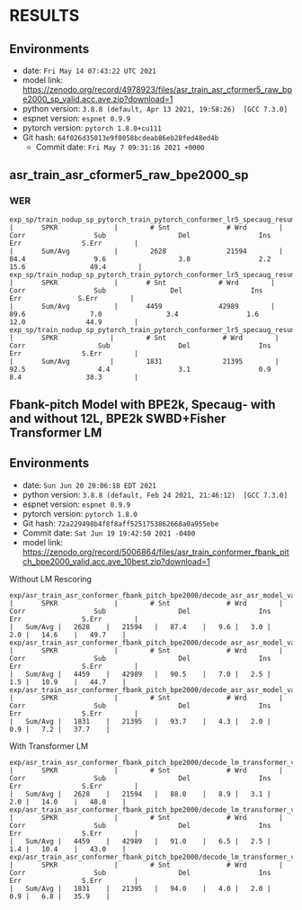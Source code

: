<!-- Generated by scripts/utils/show_asr_result.sh -->
# RESULTS
## Environments
- date: `Fri May 14 07:43:22 UTC 2021`
- model link: https://zenodo.org/record/4978923/files/asr_train_asr_cformer5_raw_bpe2000_sp_valid.acc.ave.zip?download=1
- python version: `3.8.8 (default, Apr 13 2021, 19:58:26)  [GCC 7.3.0]`
- espnet version: `espnet 0.9.9`
- pytorch version: `pytorch 1.8.0+cu111`
- Git hash: `64f026d35013e9f0058bcdeab86eb28fed48ed4b`
  - Commit date: `Fri May 7 09:31:16 2021 +0000`

## asr_train_asr_cformer5_raw_bpe2000_sp
### WER

```
exp_sp/train_nodup_sp_pytorch_train_pytorch_conformer_lr5_specaug_resume/decode_eval2000_model.last10.avg.best_decode_train_transformer_lm_pytorch_swbd+fisher_bpe2000/scoring/hyp.callhm.ctm.filt.sys
|       SPKR              |        # Snt              # Wrd        |        Corr                 Sub                  Del                 Ins                  Err               S.Err        |
|       Sum/Avg           |        2628               21594        |        84.4                 9.6                  3.8                 2.2                 15.6                49.4        |
exp_sp/train_nodup_sp_pytorch_train_pytorch_conformer_lr5_specaug_resume/decode_eval2000_model.last10.avg.best_decode_train_transformer_lm_pytorch_swbd+fisher_bpe2000/scoring/hyp.ctm.filt.sys
|       SPKR              |       # Snt             # Wrd        |       Corr                 Sub                Del                 Ins                 Err              S.Err        |
|       Sum/Avg           |       4459              42989        |       89.6                7.0                3.4                 1.6                12.0               44.9        |
exp_sp/train_nodup_sp_pytorch_train_pytorch_conformer_lr5_specaug_resume/decode_eval2000_model.last10.avg.best_decode_train_transformer_lm_pytorch_swbd+fisher_bpe2000/scoring/hyp.swbd.ctm.filt.sys
|       SPKR             |        # Snt              # Wrd        |       Corr                  Sub                 Del                 Ins                  Err               S.Err        |
|       Sum/Avg          |        1831               21395        |       92.5                  4.4                 3.1                 0.9                  8.4                38.3        |
```

## Fbank-pitch Model with BPE2k, Specaug- with and without 12L, BPE2k SWBD+Fisher Transformer LM

## Environments
- date: `Sun Jun 20 20:06:18 EDT 2021`
- python version: `3.8.8 (default, Feb 24 2021, 21:46:12)  [GCC 7.3.0]`
- espnet version: `espnet 0.9.9`
- pytorch version: `pytorch 1.8.0`
- Git hash: `72a229498b4f8f8aff5251753862668a0a955ebe`
- Commit date: `Sat Jun 19 19:42:50 2021 -0400`
- model link: https://zenodo.org/record/5006864/files/asr_train_conformer_fbank_pitch_bpe2000_valid.acc.ave_10best.zip?download=1

Without LM Rescoring
```
exp/asr_train_asr_conformer_fbank_pitch_bpe2000/decode_asr_asr_model_valid.acc.ave_10best/eval2000/score_wer/scoring/hyp.callhm.ctm.filt.sys
|       SPKR              |        # Snt              # Wrd        |        Corr                 Sub                  Del                 Ins                  Err               S.Err        |
|	Sum/Avg	|	2628	|	21594	|	87.4	|	9.6	|	3.0	|	2.0	|	14.6	|	49.7	|
exp/asr_train_asr_conformer_fbank_pitch_bpe2000/decode_asr_asr_model_valid.acc.ave_10best/eval2000/score_wer/scoring/hyp.ctm.filt.sys	
|       SPKR              |        # Snt              # Wrd        |        Corr                 Sub                  Del                 Ins                  Err               S.Err        |
|	Sum/Avg	|	4459	|	42989	|	90.5	|	7.0	|	2.5	|	1.5	|	10.9	|	44.7	|
exp/asr_train_asr_conformer_fbank_pitch_bpe2000/decode_asr_asr_model_valid.acc.ave_10best/eval2000/score_wer/scoring/hyp.swbd.ctm.filt.sys
|       SPKR              |        # Snt              # Wrd        |        Corr                 Sub                  Del                 Ins                  Err               S.Err        |
|	Sum/Avg	|	1831	|	21395	|	93.7	|	4.3	|	2.0	|	0.9	|	7.2	|	37.7	|
```
 With Transformer LM
```
exp/asr_train_asr_conformer_fbank_pitch_bpe2000/decode_lm_transformer_valid.loss.ave_asr_model_valid.acc.ave_10best/eval2000/score_wer/scoring/hyp.callhm.ctm.filt.sys
|       SPKR              |        # Snt              # Wrd        |        Corr                 Sub                  Del                 Ins                  Err               S.Err        |
|	Sum/Avg	|	2628	|	21594	|	88.0	|	8.9	|	3.1	|	2.0	|	14.0	|	48.0	|
exp/asr_train_asr_conformer_fbank_pitch_bpe2000/decode_lm_transformer_valid.loss.ave_asr_model_valid.acc.ave_10best/eval2000/score_wer/scoring/hyp.ctm.filt.sys
|       SPKR              |        # Snt              # Wrd        |        Corr                 Sub                  Del                 Ins                  Err               S.Err        |
|	Sum/Avg	|	4459	|	42989	|	91.0	|	6.5	|	2.5	|	1.4	|	10.4	|	43.0	|
exp/asr_train_asr_conformer_fbank_pitch_bpe2000/decode_lm_transformer_valid.loss.ave_asr_model_valid.acc.ave_10best/eval2000/score_wer/scoring/hyp.swbd.ctm.filt.sys
|       SPKR              |        # Snt              # Wrd        |        Corr                 Sub                  Del                 Ins                  Err               S.Err        |
|	Sum/Avg	|	1831	|	21395	|	94.0	|	4.0	|	2.0	|	0.9	|	6.8	|	35.9	|
```
